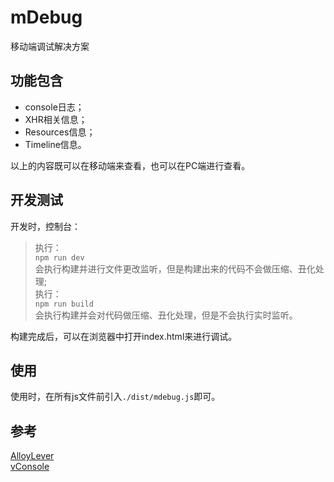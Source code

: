 # mDebug
移动端调试解决方案

## 功能包含

* console日志；
* XHR相关信息；
* Resources信息；
* Timeline信息。

以上的内容既可以在移动端来查看，也可以在PC端进行查看。

## 开发测试
开发时，控制台：
>  执行：  
    `npm run dev`  
    会执行构建并进行文件更改监听，但是构建出来的代码不会做压缩、丑化处理;  
>  执行：  
    `npm run build`  
    会执行构建并会对代码做压缩、丑化处理，但是不会执行实时监听。  

构建完成后，可以在浏览器中打开index.html来进行调试。

## 使用
使用时，在所有js文件前引入`./dist/mdebug.js`即可。

## 参考
[AlloyLever](https://github.com/AlloyTeam/AlloyLever)  
[vConsole](https://github.com/WechatFE/vConsole)
